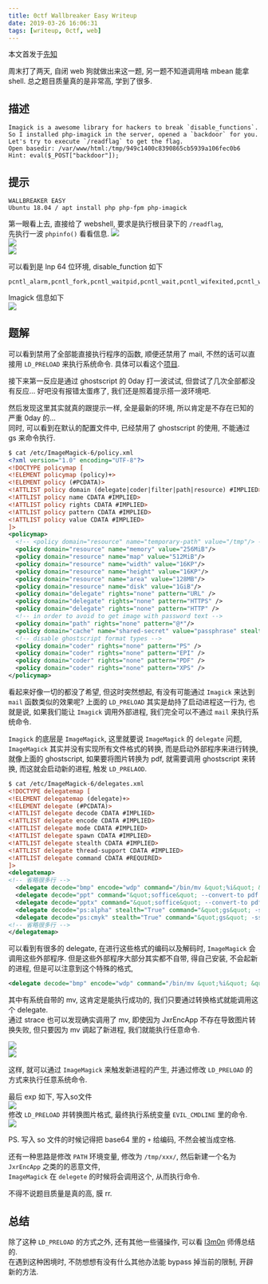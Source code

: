 ```yaml
---
title: 0ctf Wallbreaker Easy Writeup
date: 2019-03-26 16:06:31
tags: [writeup, 0ctf, web]
---
```


本文首发于[先知](https://xz.aliyun.com/t/4589)  

周末打了两天, 自闭 web 狗就做出来这一题, 另一题不知道调用啥 mbean 能拿 shell. 总之题目质量真的是非常高, 学到了很多.  

## 描述
```
Imagick is a awesome library for hackers to break `disable_functions`.
So I installed php-imagick in the server, opened a `backdoor` for you.
Let's try to execute `/readflag` to get the flag.
Open basedir: /var/www/html:/tmp/949c1400c8390865cb5939a106fec0b6
Hint: eval($_POST["backdoor"]);
```

<!-- more -->

## 提示
```
WALLBREAKER EASY
Ubuntu 18.04 / apt install php php-fpm php-imagick
```

第一眼看上去, 直接给了 webshell, 要求是执行根目录下的 `/readflag`,  
先执行一波 `phpinfo()` 看看信息.
![](https://i.loli.net/2019/03/25/5c98caa8c8e93.png)  
![](https://i.loli.net/2019/03/25/5c98caa8cc2e2.png)  
![](https://i.loli.net/2019/03/25/5c98caa90a2f7.png)  

可以看到是 lnp 64 位环境, disable_function 如下  
```
pcntl_alarm,pcntl_fork,pcntl_waitpid,pcntl_wait,pcntl_wifexited,pcntl_wifstopped,pcntl_wifsignaled,pcntl_wifcontinued,pcntl_wexitstatus,pcntl_wtermsig,pcntl_wstopsig,pcntl_signal,pcntl_signal_get_handler,pcntl_signal_dispatch,pcntl_get_last_error,pcntl_strerror,pcntl_sigprocmask,pcntl_sigwaitinfo,pcntl_sigtimedwait,pcntl_exec,pcntl_getpriority,pcntl_setpriority,pcntl_async_signals,system,exec,shell_exec,popen,proc_open,passthru,symlink,link,syslog,imap_open,ld,mail
```

Imagick 信息如下  
![](https://i.loli.net/2019/03/25/5c98caa92f03a.png)


## 题解

可以看到禁用了全部能直接执行程序的函数, 顺便还禁用了 mail, 不然的话可以直接用 `LD_PRELOAD` 来执行系统命令. 具体可以看这个[项目](https://github.com/yangyangwithgnu/bypass_disablefunc_via_LD_PRELOAD).  

接下来第一反应是通过 ghostscript 的 0day 打一波试试, 但尝试了几次全部都没有反应... 好吧没有报错太蛋疼了, 我们还是照着提示搭一波环境吧.  

然后发现这里其实就真的跟提示一样, 全是最新的环境, 所以肯定是不存在已知的严重 0day 的...  
同时, 可以看到在默认的配置文件中, 已经禁用了 ghostscript 的使用, 不能通过 gs 来命令执行.
```xml
$ cat /etc/ImageMagick-6/policy.xml 
<?xml version="1.0" encoding="UTF-8"?>
<!DOCTYPE policymap [
<!ELEMENT policymap (policy)+>
<!ELEMENT policy (#PCDATA)>
<!ATTLIST policy domain (delegate|coder|filter|path|resource) #IMPLIED>
<!ATTLIST policy name CDATA #IMPLIED>
<!ATTLIST policy rights CDATA #IMPLIED>
<!ATTLIST policy pattern CDATA #IMPLIED>
<!ATTLIST policy value CDATA #IMPLIED>
]>
<policymap>
  <!-- <policy domain="resource" name="temporary-path" value="/tmp"/> -->
  <policy domain="resource" name="memory" value="256MiB"/>
  <policy domain="resource" name="map" value="512MiB"/>
  <policy domain="resource" name="width" value="16KP"/>
  <policy domain="resource" name="height" value="16KP"/>
  <policy domain="resource" name="area" value="128MB"/>
  <policy domain="resource" name="disk" value="1GiB"/>
  <policy domain="delegate" rights="none" pattern="URL" />
  <policy domain="delegate" rights="none" pattern="HTTPS" />
  <policy domain="delegate" rights="none" pattern="HTTP" />
  <!-- in order to avoid to get image with password text -->
  <policy domain="path" rights="none" pattern="@*"/>
  <policy domain="cache" name="shared-secret" value="passphrase" stealth="true"/>
  <!-- disable ghostscript format types -->
  <policy domain="coder" rights="none" pattern="PS" />
  <policy domain="coder" rights="none" pattern="EPI" />
  <policy domain="coder" rights="none" pattern="PDF" />
  <policy domain="coder" rights="none" pattern="XPS" />
</policymap>
```

看起来好像一切的都没了希望, 但这时突然想起, 有没有可能通过 `Imagick` 来达到 `mail` 函数类似的效果呢? 上面的 `LD_PRELOAD` 其实是劫持了启动进程这一行为, 也就是说, 如果我们能让 `Imagick` 调用外部进程, 我们完全可以不通过 `mail` 来执行系统命令.  

`Imagick` 的底层是 `ImageMagick`, 这里就要说 `ImageMagick` 的 `delegate` 问题, `ImageMagick` 其实并没有实现所有文件格式的转换, 而是启动外部程序来进行转换, 就像上面的 ghostscript, 如果要将图片转换为 pdf, 就需要调用 ghostscript 来转换, 而这就会启动新的进程, 触发 `LD_PRELAOD`.  

```xml
$ cat /etc/ImageMagick-6/delegates.xml 
<!DOCTYPE delegatemap [
<!ELEMENT delegatemap (delegate)+>
<!ELEMENT delegate (#PCDATA)>
<!ATTLIST delegate decode CDATA #IMPLIED>
<!ATTLIST delegate encode CDATA #IMPLIED>
<!ATTLIST delegate mode CDATA #IMPLIED>
<!ATTLIST delegate spawn CDATA #IMPLIED>
<!ATTLIST delegate stealth CDATA #IMPLIED>
<!ATTLIST delegate thread-support CDATA #IMPLIED>
<!ATTLIST delegate command CDATA #REQUIRED>
]>
<delegatemap>
<!-- 省略很多行 -->
  <delegate decode="bmp" encode="wdp" command="/bin/mv &quot;%i&quot; &quot;%i.bmp&quot;; &quot;JxrEncApp&quot; -i &quot;%i.bmp&quot; -o &quot;%o.jxr&quot;; /bin/mv &quot;%i.bmp&quot; &quot;%i&quot;; /bin/mv &quot;%o.jxr&quot; &quot;%o&quot;"/>
  <delegate decode="ppt" command="&quot;soffice&quot; --convert-to pdf -outdir `dirname &quot;%i&quot;` &quot;%i&quot; 2&gt; &quot;%u&quot;; /bin/mv &quot;%i.pdf&quot; &quot;%o&quot;"/>
  <delegate decode="pptx" command="&quot;soffice&quot; --convert-to pdf -outdir `dirname &quot;%i&quot;` &quot;%i&quot; 2&gt; &quot;%u&quot;; /bin/mv &quot;%i.pdf&quot; &quot;%o&quot;"/>
  <delegate decode="ps:alpha" stealth="True" command="&quot;gs&quot; -sstdout=%%stderr -dQUIET -dSAFER -dBATCH -dNOPAUSE -dNOPROMPT -dMaxBitmap=500000000 -dAlignToPixels=0 -dGridFitTT=2 &quot;-sDEVICE=pngalpha&quot; -dTextAlphaBits=%u -dGraphicsAlphaBits=%u &quot;-r%s&quot; %s &quot;-sOutputFile=%s&quot; &quot;-f%s&quot; &quot;-f%s&quot;"/>
  <delegate decode="ps:cmyk" stealth="True" command="&quot;gs&quot; -sstdout=%%stderr -dQUIET -dSAFER -dBATCH -dNOPAUSE -dNOPROMPT -dMaxBitmap=500000000 -dAlignToPixels=0 -dGridFitTT=2 &quot;-sDEVICE=pamcmyk32&quot; -dTextAlphaBits=%u -dGraphicsAlphaBits=%u &quot;-r%s&quot; %s &quot;-sOutputFile=%s&quot; &quot;-f%s&quot; &quot;-f%s&quot;"/>
<!-- 省略很多行 -->
</delegatemap>
```

可以看到有很多的 delegate, 在进行这些格式的编码以及解码时, `ImageMagick` 会调用这些外部程序. 但是这些外部程序大部分其实都不自带, 得自己安装, 不会起新的进程, 但是可以注意到这个特殊的格式,  
```xml
<delegate decode="bmp" encode="wdp" command="/bin/mv &quot;%i&quot; &quot;%i.bmp&quot;; &quot;JxrEncApp&quot; -i &quot;%i.bmp&quot; -o &quot;%o.jxr&quot;; /bin/mv &quot;%i.bmp&quot; &quot;%i&quot;; /bin/mv &quot;%o.jxr&quot; &quot;%o&quot;"/>
```
其中有系统自带的 mv, 这肯定是能执行成功的, 我们只要通过转换格式就能调用这个 delegate.  
通过 strace 也可以发现确实调用了 mv, 即使因为 JxrEncApp 不存在导致图片转换失败, 但只要因为 mv 调起了新进程, 我们就能执行任意命令.

![](https://i.loli.net/2019/03/25/5c98d6280c9a5.png)  
![](https://i.loli.net/2019/03/25/5c98d627f3530.png)  

这样, 就可以通过 `ImageMagick` 来触发新进程的产生, 并通过修改 `LD_PRELOAD` 的方式来执行任意系统命令.  

最后 exp 如下, 写入so文件  
![](https://i.loli.net/2019/03/25/5c98caa992bb6.png)  
修改 `LD_PRELOAD` 并转换图片格式, 最终执行系统变量 `EVIL_CMDLINE` 里的命令.  
![](https://i.loli.net/2019/03/25/5c98caa98b8aa.png)  

PS. 写入 so 文件的时候记得把 base64 里的 `+` 给编码, 不然会被当成空格.  

还有一种思路是修改 `PATH` 环境变量, 修改为 `/tmp/xxx/`, 然后新建一个名为 `JxrEncApp` 之类的的恶意文件,  
`ImageMagick` 在 `delegete` 的时候将会调用这个, 从而执行命令.  

不得不说题目质量是真的高, 膜 rr.  

## 总结

除了这种 `LD_PRELOAD` 的方式之外, 还有其他一些骚操作, 可以看 [l3m0n](https://github.com/l3m0n/Bypass_Disable_functions_Shell) 师傅总结的.  
在遇到这种困境时, 不防想想有没有什么其他办法能 bypass 掉当前的限制, 开辟新的方法.  